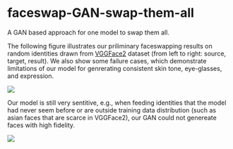 # faceswap-GAN-swap-them-all
A GAN based approach for one model to swap them all.

The following figure illustrates our priliminary faceswapping results on random identities drawn from [VGGFace2](http://www.robots.ox.ac.uk/~vgg/data/vgg_face2/) dataset (from left to right: source, target, result). We also show some failure cases, which demonstrate limitations of our model for genrerating consistent skin tone, eye-glasses, and expression.

![](https://github.com/shaoanlu/faceswap-GAN-swap-them-all/raw/master/images/result.jpg)

Our model is still very sentitive, e.g., when feeding identities that the model had never seem before or are outside training data distribution (such as asian faces that are scarce in VGGFace2), our GAN could not genereate faces with high fidelity.

![](https://github.com/shaoanlu/faceswap-GAN-swap-them-all/raw/master/images/result2.jpg)
